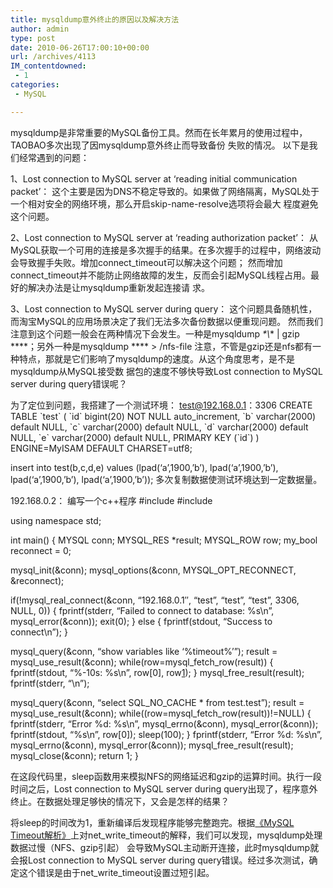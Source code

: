 ```yaml
---
title: mysqldump意外终止的原因以及解决方法
author: admin
type: post
date: 2010-06-26T17:00:10+00:00
url: /archives/4113
IM_contentdowned:
 - 1
categories:
 - MySQL

---
```

mysqldump是非常重要的MySQL备份工具。然而在长年累月的使用过程中，TAOBAO多次出现了因mysqldump意外终止而导致备份 失败的情况。
以下是我们经常遇到的问题：

1、Lost connection to MySQL server at ‘reading initial communication packet’：
这个主要是因为DNS不稳定导致的。如果做了网络隔离，MySQL处于一个相对安全的网络环境，那么开启skip-name-resolve选项将会最大 程度避免这个问题。

2、Lost connection to MySQL server at ‘reading authorization packet’：
从MySQL获取一个可用的连接是多次握手的结果。在多次握手的过程中，网络波动会导致握手失败。增加connect\_timeout可以解决这个问题； 然而增加connect\_timeout并不能防止网络故障的发生，反而会引起MySQL线程占用。最好的解决办法是让mysqldump重新发起连接请 求。

3、Lost connection to MySQL server during query：
这个问题具备随机性，而淘宝MySQL的应用场景决定了我们无法多次备份数据以便重现问题。
然而我们注意到这个问题一般会在两种情况下会发生。一种是mysqldump *\*\\*\* | gzip \*\*\*\*；另外一种是mysqldump \*\*** > /nfs-file
注意，不管是gzip还是nfs都有一种特点，那就是它们影响了mysqldump的速度。从这个角度思考，是不是mysqldump从MySQL接受数 据包的速度不够快导致Lost connection to MySQL server during query错误呢？

为了定位到问题，我搭建了一个测试环境：
test@192.168.0.1：3306
CREATE TABLE \`test\` (
\`id\` bigint(20) NOT NULL auto_increment,
\`b\` varchar(2000) default NULL,
\`c\` varchar(2000) default NULL,
\`d\` varchar(2000) default NULL,
\`e\` varchar(2000) default NULL,
PRIMARY KEY (\`id\`)
) ENGINE=MyISAM DEFAULT CHARSET=utf8;

insert into test(b,c,d,e) values (lpad(‘a’,1900,’b’), lpad(‘a’,1900,’b’), lpad(‘a’,1900,’b’), lpad(‘a’,1900,’b’));
多次复制数据使测试环境达到一定数据量。

192.168.0.2：
编写一个c++程序
#include
#include

using namespace std;

int main()
{
MYSQL conn;
MYSQL_RES *result;
MYSQL_ROW row;
my_bool reconnect = 0;

mysql_init(&conn);
mysql\_options(&conn, MYSQL\_OPT_RECONNECT, &reconnect);

if(!mysql\_real\_connect(&conn, “192.168.0.1″, “test”, “test”, “test”, 3306, NULL, 0))
{
fprintf(stderr, “Failed to connect to database: %s\n”, mysql_error(&conn));
exit(0);
}
else
{
fprintf(stdout, “Success to connect\n”);
}

mysql_query(&conn, “show variables like ‘%timeout%’”);
result = mysql\_use\_result(&conn);
while(row=mysql\_fetch\_row(result))
{
fprintf(stdout, “%-10s: %s\n”, row[0], row[1]);
}
mysql\_free\_result(result);
fprintf(stderr, “\n”);

mysql\_query(&conn, “select SQL\_NO_CACHE * from test.test”);
result = mysql\_use\_result(&conn);
while((row=mysql\_fetch\_row(result))!=NULL)
{
fprintf(stderr, “Error %d: %s\n”, mysql\_errno(&conn), mysql\_error(&conn));
fprintf(stdout, “%s\n”, row[0]);
sleep(100);
}
fprintf(stderr, “Error %d: %s\n”, mysql\_errno(&conn), mysql\_error(&conn));
mysql\_free\_result(result);
mysql_close(&conn);
return 1;
}

在这段代码里，sleep函数用来模拟NFS的网络延迟和gzip的运算时间。执行一段时间之后，Lost connection to MySQL server during query出现了，程序意外终止。在数据处理足够快的情况下，又会是怎样的结果？

将sleep的时间改为1，重新编译后发现程序能够完整跑完。根据[《MySQL Timeout解析》][1]上对net\_write\_timeout的解释，我们可以发现，mysqldump处理数据过慢（NFS、gzip引起） 会导致MySQL主动断开连接，此时mysqldump就会报Lost connection to MySQL server during query错误。经过多次测试，确定这个错误是由于net\_write\_timeout设置过短引起。

 [1]: http://rdc.taobao.com/blog/dba/html/433_mysql_timeout_analyze.html
